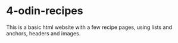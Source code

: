 # 4-odin-recipes
This is a basic html website with a few recipe pages, using lists and anchors, headers and images.
